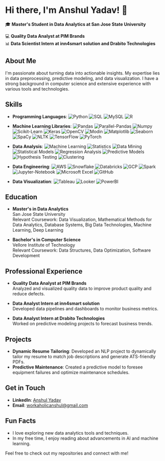 # Hi there, I'm Anshul Yadav! 👋

🎓 **Master's Student in Data Analytics at San Jose State University**

💻 **Quality Data Analyst at PIM Brands**  
📊 **Data Scientist Intern at inn4smart solution and Drabito Technologies**

## About Me
I'm passionate about turning data into actionable insights. My expertise lies in data preprocessing, predictive modeling, and data visualization. I have a strong background in computer science and extensive experience with various tools and technologies.

## Skills
- **Programming Languages**: 
  ![Python](https://img.shields.io/badge/Python-3776AB?style=for-the-badge&logo=python&logoColor=white)
  ![SQL](https://img.shields.io/badge/SQL-336791?style=for-the-badge&logo=postgresql&logoColor=white)
  ![MySQL](https://img.shields.io/badge/MySQL-4479A1?style=for-the-badge&logo=mysql&logoColor=white)
  ![R](https://img.shields.io/badge/R-276DC3?style=for-the-badge&logo=r&logoColor=white)

- **Machine Learning Libraries**: 
  ![Pandas](https://img.shields.io/badge/Pandas-150458?style=for-the-badge&logo=pandas&logoColor=white)
  ![Parallel-Pandas](https://img.shields.io/badge/Parallel--Pandas-150458?style=for-the-badge&logo=pandas&logoColor=white)
  ![Numpy](https://img.shields.io/badge/Numpy-013243?style=for-the-badge&logo=numpy&logoColor=white)
  ![Scikit-Learn](https://img.shields.io/badge/Scikit--Learn-F7931E?style=for-the-badge&logo=scikit-learn&logoColor=white)
  ![Keras](https://img.shields.io/badge/Keras-D00000?style=for-the-badge&logo=keras&logoColor=white)
  ![OpenCV](https://img.shields.io/badge/OpenCV-5C3EE8?style=for-the-badge&logo=opencv&logoColor=white)
  ![Modin](https://img.shields.io/badge/Modin-FF4500?style=for-the-badge&logo=modin&logoColor=white)
  ![Matplotlib](https://img.shields.io/badge/Matplotlib-013243?style=for-the-badge&logo=matplotlib&logoColor=white)
  ![Seaborn](https://img.shields.io/badge/Seaborn-3776AB?style=for-the-badge&logo=seaborn&logoColor=white)
  ![SpaCy](https://img.shields.io/badge/SpaCy-09A3D5?style=for-the-badge&logo=spacy&logoColor=white)
  ![NLTK](https://img.shields.io/badge/NLTK-FFB6C1?style=for-the-badge&logo=nltk&logoColor=black)
  ![TensorFlow](https://img.shields.io/badge/TensorFlow-FF6F00?style=for-the-badge&logo=tensorflow&logoColor=white)
  ![PyTorch](https://img.shields.io/badge/PyTorch-EE4C2C?style=for-the-badge&logo=pytorch&logoColor=white)

- **Data Analysis**: 
  ![Machine Learning](https://img.shields.io/badge/Machine%20Learning-3776AB?style=for-the-badge&logo=machine-learning&logoColor=white)
  ![Statistics](https://img.shields.io/badge/Statistics-4D2D4A?style=for-the-badge&logo=statistics&logoColor=white)
  ![Data Mining](https://img.shields.io/badge/Data%20Mining-9C27B0?style=for-the-badge&logo=data-mining&logoColor=white)
  ![Statistical Models](https://img.shields.io/badge/Statistical%20Models-8E24AA?style=for-the-badge&logo=statistical-models&logoColor=white)
  ![Regression Analysis](https://img.shields.io/badge/Regression%20Analysis-F44336?style=for-the-badge&logo=regression-analysis&logoColor=white)
  ![Predictive Models](https://img.shields.io/badge/Predictive%20Models-FF5722?style=for-the-badge&logo=predictive-models&logoColor=white)
  ![Hypothesis Testing](https://img.shields.io/badge/Hypothesis%20Testing-607D8B?style=for-the-badge&logo=hypothesis-testing&logoColor=white)
  ![Clustering](https://img.shields.io/badge/Clustering-FF9800?style=for-the-badge&logo=clustering&logoColor=white)

- **Data Engineering**: 
  ![AWS](https://img.shields.io/badge/AWS-232F3E?style=for-the-badge&logo=amazon-aws&logoColor=white)
  ![Snowflake](https://img.shields.io/badge/Snowflake-29B5E8?style=for-the-badge&logo=snowflake&logoColor=white)
  ![Databricks](https://img.shields.io/badge/Databricks-FF3621?style=for-the-badge&logo=databricks&logoColor=white)
  ![GCP](https://img.shields.io/badge/GCP-4285F4?style=for-the-badge&logo=google-cloud&logoColor=white)
  ![Spark](https://img.shields.io/badge/Spark-E25A1C?style=for-the-badge&logo=apache-spark&logoColor=white)
  ![Jupyter-Notebook](https://img.shields.io/badge/Jupyter--Notebook-F37626?style=for-the-badge&logo=jupyter&logoColor=white)
  ![Microsoft Excel](https://img.shields.io/badge/Microsoft%20Excel-217346?style=for-the-badge&logo=microsoft-excel&logoColor=white)
  ![GitHub](https://img.shields.io/badge/GitHub-181717?style=for-the-badge&logo=github&logoColor=white)

- **Data Visualization**: 
  ![Tableau](https://img.shields.io/badge/Tableau-E97627?style=for-the-badge&logo=tableau&logoColor=white)
  ![Looker](https://img.shields.io/badge/Looker-4285F4?style=for-the-badge&logo=looker&logoColor=white)
  ![PowerBI](https://img.shields.io/badge/PowerBI-F2C811?style=for-the-badge&logo=powerbi&logoColor=black)

## Education
- **Master's in Data Analytics**  
  San Jose State University  
  Relevant Coursework: Data Visualization, Mathematical Methods for Data Analytics, Database Systems, Big Data Technologies, Machine Learning, Deep Learning

- **Bachelor's in Computer Science**  
  Vellore Institute of Technology  
  Relevant Coursework: Data Structures, Data Optimization, Software Development

## Professional Experience
- **Quality Data Analyst at PIM Brands**  
  Analyzed and visualized quality data to improve product quality and reduce defects.

- **Data Analyst Intern at inn4smart solution**  
  Developed data pipelines and dashboards to monitor business metrics.

- **Data Analyst Intern at Drabito Technologies**  
  Worked on predictive modeling projects to forecast business trends.

## Projects
- **Dynamic Resume Tailoring**: Developed an NLP project to dynamically tailor my resume to match job descriptions and generate ATS-friendly PDFs.
- **Predictive Maintenance**: Created a predictive model to foresee equipment failures and optimize maintenance schedules.

## Get in Touch
- **LinkedIn**: [Anshul Yadav](https://www.linkedin.com/in/anshul-yadav)
- **Email**: [workaholicanshul@gmail.com](mailto:workaholicanshul@gmail.com)

## Fun Facts
- I love exploring new data analytics tools and techniques.
- In my free time, I enjoy reading about advancements in AI and machine learning.

Feel free to check out my repositories and connect with me!
